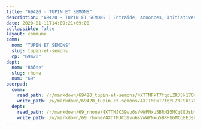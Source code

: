 ```yaml
---
title: "69420 - TUPIN ET SEMONS"
description: "69420 - TUPIN ET SEMONS | Entraide, Annonces, Initiatives"
date: 2020-01-11T14:09:21+09:00
collapsible: false
layout: commune
comm:
  nom: "TUPIN ET SEMONS"
  slug: tupin-et-semons
  cp: "69420"
dept:
  nom: "Rhône"
  slug: rhone
  num: "69"
peerpad:
  comm:
    read_path: /r/markdown/69420_tupin-et-semons/4XTTMFkT7fqcLZRJSk17GtC8dk3ricK8PpmrLGbUKwpyfBs6n
    write_path: /w/markdown/69420_tupin-et-semons/4XTTMFkT7fqcLZRJSk17GtC8dk3ricK8PpmrLGbUKwpyfBs6n-K3TgUwZptX9pQyj5xpoA4ccnY4sfmdTUMPVZfs9TBWfD8gT7vJFCLoXX1pmqfvX4W4a6fZRGqRombw9Yt9N1W2FWpgttVLRBq2enT17c6wdhsbsJEukVEZprmY6R7MHcqJp4nRX4
  dept:
    read_path: /r/markdown/69_rhone/4XTTMJC39vu6sVwWPNxu5BRH16MCqEEJsbYu4RNyAxnNmNtVW
    write_path: /w/markdown/69_rhone/4XTTMJC39vu6sVwWPNxu5BRH16MCqEEJsbYu4RNyAxnNmNtVW-K3TgUzVUEXrXvc8NoaD9JfiBpc5MBFP7KZFqLEsm11xqJDEwSVMy7UACp2eYMzek3K6y2WLoyzq5xdKMZeizKNpfHbUBgJcoYSqfidBaPx8RcTCPmdCXhdgeLZLEYHVco5fHD6Pz
---
```


